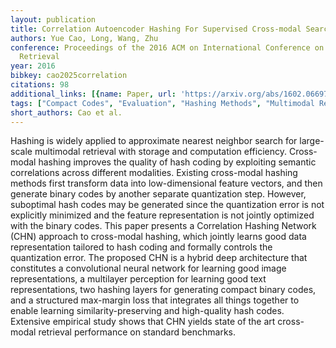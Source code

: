 ```yaml
---
layout: publication
title: Correlation Autoencoder Hashing For Supervised Cross-modal Search
authors: Yue Cao, Long, Wang, Zhu
conference: Proceedings of the 2016 ACM on International Conference on Multimedia
  Retrieval
year: 2016
bibkey: cao2025correlation
citations: 98
additional_links: [{name: Paper, url: 'https://arxiv.org/abs/1602.06697'}]
tags: ["Compact Codes", "Evaluation", "Hashing Methods", "Multimodal Retrieval", "Quantization", "Supervised"]
short_authors: Cao et al.
---
```

Hashing is widely applied to approximate nearest neighbor search for large-scale multimodal retrieval with storage and computation efficiency. Cross-modal hashing improves the quality of hash coding by exploiting semantic correlations across different modalities. Existing cross-modal hashing methods first transform data into low-dimensional feature vectors, and then generate binary codes by another separate quantization step. However, suboptimal hash codes may be generated since the quantization error is not explicitly minimized and the feature representation is not jointly optimized with the binary codes.
This paper presents a Correlation Hashing Network (CHN) approach to cross-modal hashing, which jointly learns good data representation tailored to hash coding and formally controls the quantization error. The proposed CHN is a hybrid deep architecture that constitutes a convolutional neural network for learning good image representations, a multilayer perception for learning good text representations, two hashing layers for generating compact binary codes, and a structured max-margin loss that integrates all things together to enable learning similarity-preserving and high-quality hash codes. Extensive empirical study shows that CHN yields state of the art cross-modal retrieval performance on standard benchmarks.
